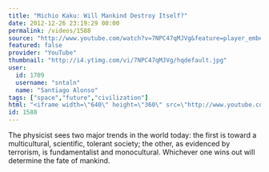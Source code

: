 ```yaml
---
title: "Michio Kaku: Will Mankind Destroy Itself?"
date: 2012-12-26 23:19:29 00:00
permalink: /videos/1588
source: "http://www.youtube.com/watch?v=7NPC47qMJVg&feature=player_embedded"
featured: false
provider: "YouTube"
thumbnail: "http://i4.ytimg.com/vi/7NPC47qMJVg/hqdefault.jpg"
user:
  id: 1709
  username: "sntaln"
  name: "Santiago Alonso"
tags: ["space","future","civilization"]
html: "<iframe width=\"640\" height=\"360\" src=\"http://www.youtube.com/embed/7NPC47qMJVg?wmode=transparent&feature=oembed\" frameborder=\"0\" allowfullscreen></iframe>"
id: 1588
---
```


The physicist sees two major trends in the world today: the first is toward a multicultural, scientific, tolerant society; the other, as evidenced by terrorism, is fundamentalist and monocultural. Whichever one wins out will determine the fate of mankind.